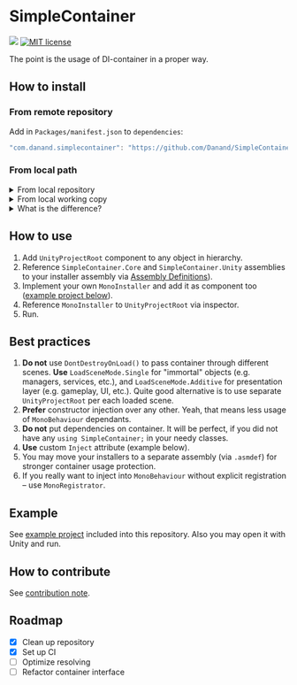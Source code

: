 # SimpleContainer
![](https://github.com/danand/SimpleContainer/workflows/Build%20and%20test/badge.svg)
[![MIT license](https://img.shields.io/badge/License-MIT-blue.svg)](https://github.com/danand/SimpleContainer/blob/master/LICENSE.md)

The point is the usage of DI-container in a proper way.

## How to install

### From remote repository
Add in `Packages/manifest.json` to `dependencies`:
```javascript
"com.danand.simplecontainer": "https://github.com/Danand/SimpleContainer.git?path=SimpleContainer.Unity/Assets#0.7.1-beta.3",
```

### From local path
<details>
	<summary>From local repository</summary>
	
	"com.danand.simplecontainer": "file:///D/repos/SimpleContainer/.git?path=SimpleContainer.Unity/Assets#0.7.1-beta.3",
</details>

<details>
	<summary>From local working copy</summary>
	
	"com.danand.simplecontainer": "file:D:/repos/SimpleContainer/SimpleContainer.Unity/Assets",
</details>

<details>
	<summary>What is the difference?</summary>
	<p>
		Local repository is resolved just like normal Git repository with optionally specified revision.<br />
		Local working copy is being copied "as is" into dependent project, without running any Git process.
	</p>
</details>

## How to use
1. Add `UnityProjectRoot` component to any object in hierarchy.
2. Reference `SimpleContainer.Core` and `SimpleContainer.Unity` assemblies to your installer assembly via [Assembly Definitions](https://docs.unity3d.com/Manual/ScriptCompilationAssemblyDefinitionFiles.html)).
3. Implement your own `MonoInstaller` and add it as component too ([example project below](#example)).
4. Reference `MonoInstaller` to `UnityProjectRoot` via inspector.
5. Run.

## Best practices
1. **Do not** use `DontDestroyOnLoad()` to pass container through different scenes. **Use** `LoadSceneMode.Single` for "immortal" objects (e.g. managers, services, etc.), and `LoadSceneMode.Additive` for presentation layer (e.g. gameplay, UI, etc.). Quite good alternative is to use separate `UnityProjectRoot` per each loaded scene.
2. **Prefer** constructor injection over any other. Yeah, that means less usage of `MonoBehaviour` dependants.
3. **Do not** put dependencies on container. It will be perfect, if you did not have any `using SimpleContainer;` in your needy classes.
4. **Use** custom `Inject` attribute (example below).
5. You may move your installers to a separate assembly (via `.asmdef`) for stronger container usage protection.
6. If you really want to inject into `MonoBehaviour` without explicit registration – use `MonoRegistrator`.

## Example
See [example project](SimpleContainer.Unity.Example) included into this repository. Also you may open it with Unity and run.

## How to contribute
See [contribution note](CONTRIBUTING.md).

## Roadmap
- [x] Clean up repository
- [x] Set up CI
- [ ] Optimize resolving
- [ ] Refactor container interface
